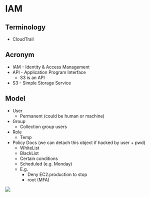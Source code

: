 # IAM

## Terminology
* CloudTrail

## Acronym
* IAM - Identity & Access Management
* API - Application Program Interface
  * S3 is an API
* S3 - Simple Storage Service

## Model
* User
  * Permanent (could be human or machine)
* Group
  * Collection group users
* Role
  * Temp
* Policy Docs (we can detach this object if hacked by user + pwd)
  * WhiteList
  * BlackList
  * Certain conditions
  * Scheduled (e.g. Monday)
  * E.g.
    * Deny EC2.production to stop
    * root (MFA)
    
[<img src="https://i.imgur.com/0J2gRnc.png">](https://i.imgur.com/0J2gRnc.png)
